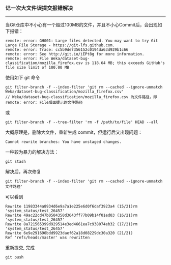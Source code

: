 ### 记一次大文件误提交报错解决
---

当Git仓库中不小心有一个超过100MB的文件，并且不小心Commit后，会出现如下报错：
```
remote: error: GH001: Large files detected. You may want to try Git Large File Storage - https://git-lfs.github.com.
remote: error: Trace: cc5b9de7356152c0194da63d929b1c66
remote: error: See http://git.io/iEPt8g for more information.
remote: error: File Weka/dataset-bug-classification/mozilla_firefox.csv is 118.64 MB; this exceeds GitHub's file size limit of 100.00 MB
```

使用如下 git 命令
```
git filter-branch -f --index-filter 'git rm --cached --ignore-unmatch Weka/dataset-bug-classification/mozilla_firefox.csv'
// Weka/dataset-bug-classification/mozilla_firefox.csv 为文件路径，即remote: error: File后面提示的文件路径
```
或
```
git filter-branch -f --tree-filter 'rm -f /path/to/file' HEAD --all
```
大概原理是，删除大文件，重新生成 commit，但运行后又出现问题：
```
Cannot rewrite branches: You have unstaged changes.
```
一种较为暴力的解决方法：
```
git stash
```
解决后，再次修复
```
git filter-branch -f --index-filter 'git rm --cached --ignore-unmatch 文件路径'
```
可以看到
```
Rewrite 11983344a8934d6e9a7a1e225e6d0f6daf3923a4 (15/21)rm 'system_status/test_26457'
Rewrite 49ac22cd47b0504350d3643ff77b09b14f01ed03 (16/21)rm 'system_status/test_26457'
Rewrite 8a721565399d929514e3ed4661ea7c938074eb32 (17/21)rm 'system_status/test_26457'
Rewrite 6e9e291690bdd9923daef62a18d08229dc30a320 (21/21)
Ref 'refs/heads/master' was rewritten
```
重新提交, 完成
```
git push
```